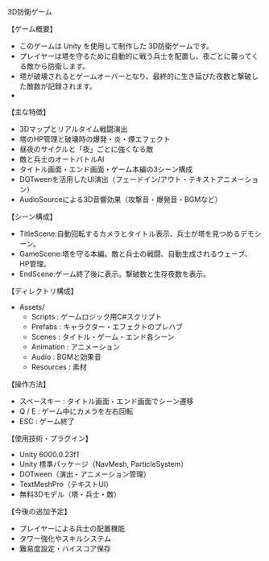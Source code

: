 3D防衛ゲーム

【ゲーム概要】
- このゲームは Unity を使用して制作した 3D防衛ゲームです。
- プレイヤーは塔を守るために自動的に戦う兵士を配置し、夜ごとに襲ってくる敵から防衛します。
- 塔が破壊されるとゲームオーバーとなり、最終的に生き延びた夜数と撃破した敵数が記録されます。
- 
【主な特徴】
- 3Dマップとリアルタイム戦闘演出
- 塔のHP管理と破壊時の爆発・炎・煙エフェクト
- 昼夜のサイクルと「夜」ごとに強くなる敵
- 敵と兵士のオートバトルAI
- タイトル画面・エンド画面・ゲーム本編の3シーン構成
- DOTweenを活用したUI演出（フェードイン/アウト・テキストアニメーション）
- AudioSourceによる3D音響効果（攻撃音・爆発音・BGMなど）

【シーン構成】
- TitleScene:自動回転するカメラとタイトル表示、兵士が塔を見つめるデモシーン。
- GameScene:塔を守る本編。敵と兵士の戦闘、自動生成されるウェーブ、HP管理。
- EndScene:ゲーム終了後に表示。撃破数と生存夜数を表示。

【ディレクトリ構成】
- Assets/
  - Scripts          : ゲームロジック用C#スクリプト
  - Prefabs          : キャラクター・エフェクトのプレハブ
  - Scenes           : タイトル・ゲーム・エンド各シーン
  - Animation        : アニメーション
  - Audio            : BGMと効果音
  - Resources        : 素材

【操作方法】
- スペースキー        : タイトル画面・エンド画面でシーン遷移
- Q / E              : ゲーム中にカメラを左右回転  
- ESC                : ゲーム終了 

【使用技術・プラグイン】
- Unity 6000.0.23f1
- Unity 標準パッケージ（NavMesh, ParticleSystem）
- DOTween（演出・アニメーション管理）
- TextMeshPro（テキストUI）
- 無料3Dモデル（塔・兵士・敵）

【今後の追加予定】
- プレイヤーによる兵士の配置機能
- タワー強化やスキルシステム
- 難易度設定・ハイスコア保存
